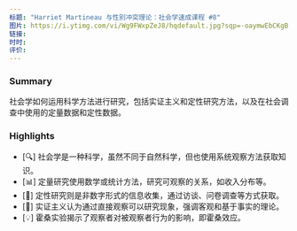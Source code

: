 ```yaml
---
标题: "Harriet Martineau 与性别冲突理论：社会学速成课程 #8"
图片: https://i.ytimg.com/vi/Wg9FWxpZeJ8/hqdefault.jpg?sqp=-oaymwEbCKgBEF5IVfKriqkDDggBFQAAiEIYAXABwAEG&rs=AOn4CLAurouSP6uhdDP60dIqSFyOspFJtw
链接: 
时时: 
评价:
---
```

### Summary

社会学如何运用科学方法进行研究，包括实证主义和定性研究方法，以及在社会调查中使用的定量数据和定性数据。

### Highlights

- [🔍] 社会学是一种科学，虽然不同于自然科学，但也使用系统观察方法获取知识。
- [📊] 定量研究使用数学或统计方法，研究可观察的关系，如收入分布等。
- [📝] 定性研究则是非数字形式的信息收集，通过访谈、问卷调查等方式获取。
- [🧪] 实证主义认为通过直接观察可以研究现象，强调客观和基于事实的理论。
- [💡] 霍桑实验揭示了观察者对被观察者行为的影响，即霍桑效应。

